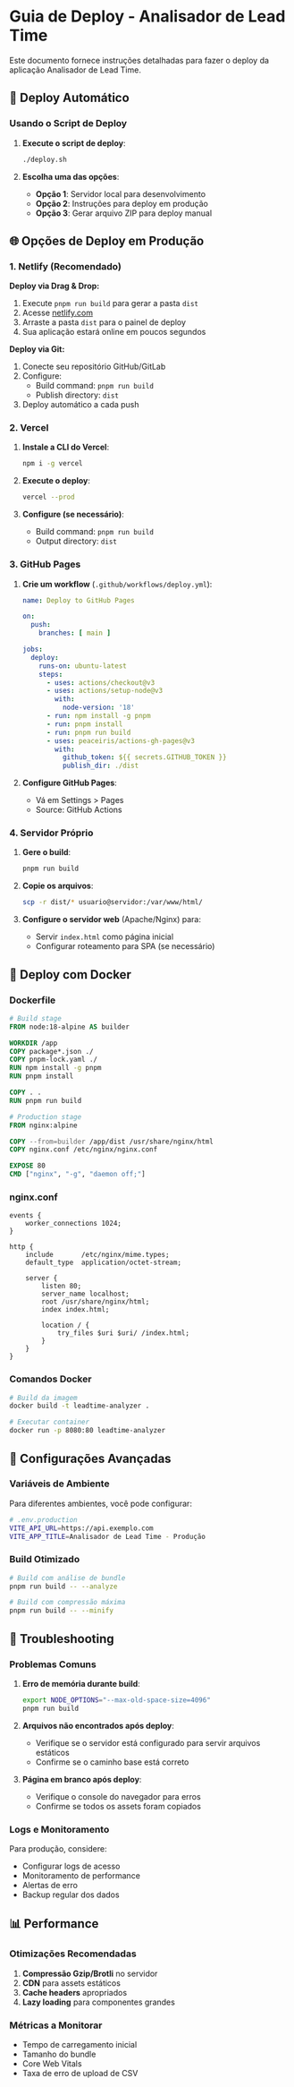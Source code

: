 # Guia de Deploy - Analisador de Lead Time

Este documento fornece instruções detalhadas para fazer o deploy da aplicação Analisador de Lead Time.

## 🚀 Deploy Automático

### Usando o Script de Deploy

1. **Execute o script de deploy**:
   ```bash
   ./deploy.sh
   ```

2. **Escolha uma das opções**:
   - **Opção 1**: Servidor local para desenvolvimento
   - **Opção 2**: Instruções para deploy em produção
   - **Opção 3**: Gerar arquivo ZIP para deploy manual

## 🌐 Opções de Deploy em Produção

### 1. Netlify (Recomendado)

**Deploy via Drag & Drop:**
1. Execute `pnpm run build` para gerar a pasta `dist`
2. Acesse [netlify.com](https://netlify.com)
3. Arraste a pasta `dist` para o painel de deploy
4. Sua aplicação estará online em poucos segundos

**Deploy via Git:**
1. Conecte seu repositório GitHub/GitLab
2. Configure:
   - Build command: `pnpm run build`
   - Publish directory: `dist`
3. Deploy automático a cada push

### 2. Vercel

1. **Instale a CLI do Vercel**:
   ```bash
   npm i -g vercel
   ```

2. **Execute o deploy**:
   ```bash
   vercel --prod
   ```

3. **Configure (se necessário)**:
   - Build command: `pnpm run build`
   - Output directory: `dist`

### 3. GitHub Pages

1. **Crie um workflow** (`.github/workflows/deploy.yml`):
   ```yaml
   name: Deploy to GitHub Pages
   
   on:
     push:
       branches: [ main ]
   
   jobs:
     deploy:
       runs-on: ubuntu-latest
       steps:
         - uses: actions/checkout@v3
         - uses: actions/setup-node@v3
           with:
             node-version: '18'
         - run: npm install -g pnpm
         - run: pnpm install
         - run: pnpm run build
         - uses: peaceiris/actions-gh-pages@v3
           with:
             github_token: ${{ secrets.GITHUB_TOKEN }}
             publish_dir: ./dist
   ```

2. **Configure GitHub Pages**:
   - Vá em Settings > Pages
   - Source: GitHub Actions

### 4. Servidor Próprio

1. **Gere o build**:
   ```bash
   pnpm run build
   ```

2. **Copie os arquivos**:
   ```bash
   scp -r dist/* usuario@servidor:/var/www/html/
   ```

3. **Configure o servidor web** (Apache/Nginx) para:
   - Servir `index.html` como página inicial
   - Configurar roteamento para SPA (se necessário)

## 🐳 Deploy com Docker

### Dockerfile

```dockerfile
# Build stage
FROM node:18-alpine AS builder

WORKDIR /app
COPY package*.json ./
COPY pnpm-lock.yaml ./
RUN npm install -g pnpm
RUN pnpm install

COPY . .
RUN pnpm run build

# Production stage
FROM nginx:alpine

COPY --from=builder /app/dist /usr/share/nginx/html
COPY nginx.conf /etc/nginx/nginx.conf

EXPOSE 80
CMD ["nginx", "-g", "daemon off;"]
```

### nginx.conf

```nginx
events {
    worker_connections 1024;
}

http {
    include       /etc/nginx/mime.types;
    default_type  application/octet-stream;

    server {
        listen 80;
        server_name localhost;
        root /usr/share/nginx/html;
        index index.html;

        location / {
            try_files $uri $uri/ /index.html;
        }
    }
}
```

### Comandos Docker

```bash
# Build da imagem
docker build -t leadtime-analyzer .

# Executar container
docker run -p 8080:80 leadtime-analyzer
```

## 🔧 Configurações Avançadas

### Variáveis de Ambiente

Para diferentes ambientes, você pode configurar:

```bash
# .env.production
VITE_API_URL=https://api.exemplo.com
VITE_APP_TITLE=Analisador de Lead Time - Produção
```

### Build Otimizado

```bash
# Build com análise de bundle
pnpm run build -- --analyze

# Build com compressão máxima
pnpm run build -- --minify
```

## 🚨 Troubleshooting

### Problemas Comuns

1. **Erro de memória durante build**:
   ```bash
   export NODE_OPTIONS="--max-old-space-size=4096"
   pnpm run build
   ```

2. **Arquivos não encontrados após deploy**:
   - Verifique se o servidor está configurado para servir arquivos estáticos
   - Confirme se o caminho base está correto

3. **Página em branco após deploy**:
   - Verifique o console do navegador para erros
   - Confirme se todos os assets foram copiados

### Logs e Monitoramento

Para produção, considere:
- Configurar logs de acesso
- Monitoramento de performance
- Alertas de erro
- Backup regular dos dados

## 📊 Performance

### Otimizações Recomendadas

1. **Compressão Gzip/Brotli** no servidor
2. **CDN** para assets estáticos
3. **Cache headers** apropriados
4. **Lazy loading** para componentes grandes

### Métricas a Monitorar

- Tempo de carregamento inicial
- Tamanho do bundle
- Core Web Vitals
- Taxa de erro de upload de CSV

